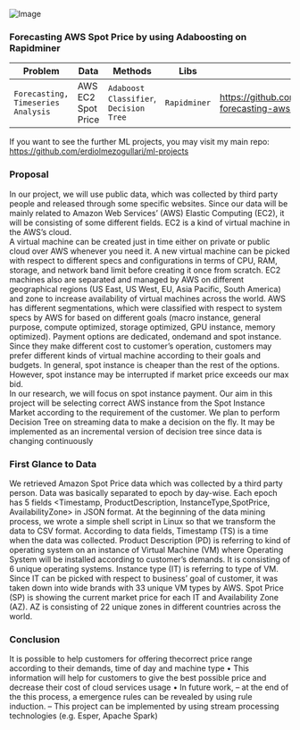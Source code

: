 ![Image](https://image.slidesharecdn.com/leveragingelasticweb-scalecomputingwithaws-150326210749-conversion-gate01/95/leveraging-elastic-web-scale-computing-with-aws-5-638.jpg?cb=1463633063)

### Forecasting AWS Spot Price by using Adaboosting on Rapidminer

|__Problem__|__Data__|__Methods__|__Libs__|__Link__|
|-|-|-|-|-|
|`Forecasting, Timeseries Analysis`|AWS EC2 Spot Price|`Adaboost Classifier`, `Decision Tree`|`Rapidminer`|https://github.com/erdiolmezogullari/ml-forecasting-aws-spot-price|

If you want to see the further ML projects, you may visit my main repo: https://github.com/erdiolmezogullari/ml-projects

### Proposal
In our project, we will use public data, which was collected by third party people and released through some specific websites. Since our data will be mainly related to Amazon Web Services’ (AWS) Elastic Computing (EC2), it will be consisting of some different fields. EC2 is a kind of virtual machine in the AWS’s cloud.  
A virtual machine can be created just in time either on private or public cloud over AWS whenever you need it. A new virtual machine can be picked with respect to different specs and configurations in terms of CPU, RAM, storage, and network band limit before creating it once from scratch. EC2 machines also are separated and managed by AWS on different geographical regions (US East, US West, EU, Asia Pacific, South America) and 
zone to increase availability of virtual machines across the world. AWS has different segmentations, which were classified with respect to system specs by AWS for based on different goals (macro instance, general purpose, compute optimized, storage optimized, GPU instance, memory optimized).  Payment options are dedicated, on­demand and spot instance. Since they make different cost to customer’s operation, customers may
prefer different kinds of virtual machine according to their goals and budgets.  In general, spot instance is cheaper than the rest of the options. However, spot instance may be interrupted if market price exceeds our max bid.  
In our research, we will focus on spot instance payment. Our aim in this project will be selecting correct AWS instance from the Spot Instance Market according to the requirement of the customer. We plan to perform Decision Tree on streaming data to make a decision on the fly. It may be implemented as an incremental version of decision tree since data is changing continuously

### First Glance to Data
We retrieved Amazon Spot Price data which was collected by a third party person. Data was basically separated to epoch by day-wise. Each epoch has 5 fields <Timestamp, ProductDescription, InstanceType,SpotPrice, AvailabilityZone> in JSON format. At the beginning of the data mining process, we wrote a simple shell script in Linux so that we transform the data to CSV format. According to data fields, Timestamp (TS) is a time when the data was collected. Product Description (PD) is referring to kind of
operating system on an instance of Virtual Machine (VM) where Operating System will be installed according to customer’s demands. It is consisting of 6 unique operating systems. Instance type (IT) is referring to type of VM. Since IT can be picked with respect to business’ goal of customer, it was taken down into wide brands with 33 unique VM types by AWS. Spot Price (SP) is showing the current market price for each IT and Availability Zone (AZ). AZ is consisting of 22 unique zones in different countries
across the world.

### Conclusion

It is possible to help customers for offering thecorrect price range according to their demands,
time of day and machine type
• This information will help for customers to give
the best possible price and decrease their cost of
cloud services usage
• In future work,
– at the end of the this process, a emergence rules can
be revealed by using rule induction.
– This project can be implemented by using stream
processing technologies (e.g. Esper, Apache Spark)
